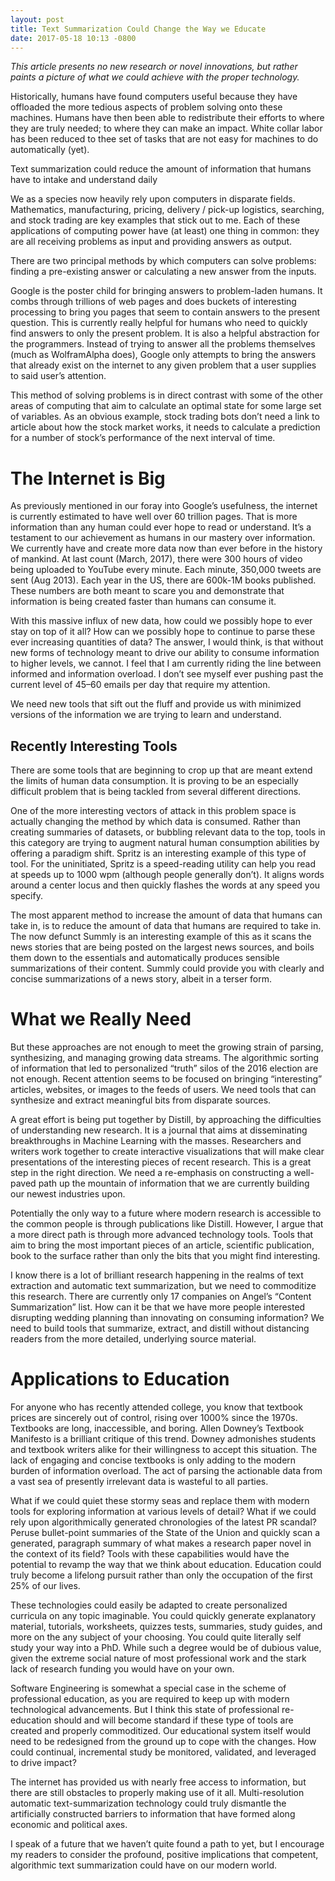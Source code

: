 ```yaml
---
layout: post
title: Text Summarization Could Change the Way we Educate
date: 2017-05-18 10:13 -0800
---
```


*This article presents no new research or novel innovations, but rather paints a picture of what we could achieve with the proper technology.*

Historically, humans have found computers useful because they have offloaded the more tedious aspects of problem solving onto these machines. Humans have then been able to redistribute their efforts to where they are truly needed; to where they can make an impact. White collar labor has been reduced to thee set of tasks that are not easy for machines to do automatically (yet).

Text summarization could reduce the amount of information that humans have to intake and understand daily

We as a species now heavily rely upon computers in disparate fields. Mathematics, manufacturing, pricing, delivery / pick-up logistics, searching, and stock trading are key examples that stick out to me. Each of these applications of computing power have (at least) one thing in common: they are all receiving problems as input and providing answers as output.

There are two principal methods by which computers can solve problems: finding a pre-existing answer or calculating a new answer from the inputs.

Google is the poster child for bringing answers to problem-laden humans. It combs through trillions of web pages and does buckets of interesting processing to bring you pages that seem to contain answers to the present question. This is currently really helpful for humans who need to quickly find answers to only the present problem. It is also a helpful abstraction for the programmers. Instead of trying to answer all the problems themselves (much as WolframAlpha does), Google only attempts to bring the answers that already exist on the internet to any given problem that a user supplies to said user’s attention.

This method of solving problems is in direct contrast with some of the other areas of computing that aim to calculate an optimal state for some large set of variables. As an obvious example, stock trading bots don’t need a link to article about how the stock market works, it needs to calculate a prediction for a number of stock’s performance of the next interval of time.

# The Internet is Big
As previously mentioned in our foray into Google’s usefulness, the internet is currently estimated to have well over 60 trillion pages. That is more information than any human could ever hope to read or understand. It’s a testament to our achievement as humans in our mastery over information. We currently have and create more data now than ever before in the history of mankind. At last count (March, 2017), there were 300 hours of video being uploaded to YouTube every minute. Each minute, 350,000 tweets are sent (Aug 2013). Each year in the US, there are 600k-1M books published. These numbers are both meant to scare you and demonstrate that information is being created faster than humans can consume it.

With this massive influx of new data, how could we possibly hope to ever stay on top of it all? How can we possibly hope to continue to parse these ever increasing quantities of data? The answer, I would think, is that without new forms of technology meant to drive our ability to consume information to higher levels, we cannot. I feel that I am currently riding the line between informed and information overload. I don’t see myself ever pushing past the current level of 45–60 emails per day that require my attention.

We need new tools that sift out the fluff and provide us with minimized versions of the information we are trying to learn and understand.

## Recently Interesting Tools
There are some tools that are beginning to crop up that are meant extend the limits of human data consumption. It is proving to be an especially difficult problem that is being tackled from several different directions.

One of the more interesting vectors of attack in this problem space is actually changing the method by which data is consumed. Rather than creating summaries of datasets, or bubbling relevant data to the top, tools in this category are trying to augment natural human consumption abilities by offering a paradigm shift. Spritz is an interesting example of this type of tool. For the uninitiated, Spritz is a speed-reading utility can help you read at speeds up to 1000 wpm (although people generally don’t). It aligns words around a center locus and then quickly flashes the words at any speed you specify.

The most apparent method to increase the amount of data that humans can take in, is to reduce the amount of data that humans are required to take in. The now defunct Summly is an interesting example of this as it scans the news stories that are being posted on the largest news sources, and boils them down to the essentials and automatically produces sensible summarizations of their content. Summly could provide you with clearly and concise summarizations of a news story, albeit in a terser form.

# What we Really Need
But these approaches are not enough to meet the growing strain of parsing, synthesizing, and managing growing data streams. The algorithmic sorting of information that led to personalized “truth” silos of the 2016 election are not enough. Recent attention seems to be focused on bringing “interesting” articles, websites, or images to the feeds of users. We need tools that can synthesize and extract meaningful bits from disparate sources.

A great effort is being put together by Distill, by approaching the difficulties of understanding new research. It is a journal that aims at disseminating breakthroughs in Machine Learning with the masses. Researchers and writers work together to create interactive visualizations that will make clear presentations of the interesting pieces of recent research. This is a great step in the right direction. We need a re-emphasis on constructing a well-paved path up the mountain of information that we are currently building our newest industries upon.

Potentially the only way to a future where modern research is accessible to the common people is through publications like Distill. However, I argue that a more direct path is through more advanced technology tools. Tools that aim to bring the most important pieces of an article, scientific publication, book to the surface rather than only the bits that you might find interesting.

I know there is a lot of brilliant research happening in the realms of text extraction and automatic text summarization, but we need to commoditize this research. There are currently only 17 companies on Angel’s “Content Summarization” list. How can it be that we have more people interested disrupting wedding planning than innovating on consuming information? We need to build tools that summarize, extract, and distill without distancing readers from the more detailed, underlying source material.

# Applications to Education
For anyone who has recently attended college, you know that textbook prices are sincerely out of control, rising over 1000% since the 1970s. Textbooks are long, inaccessible, and boring. Allen Downey’s Textbook Manifesto is a brilliant critique of this trend. Downey admonishes students and textbook writers alike for their willingness to accept this situation. The lack of engaging and concise textbooks is only adding to the modern burden of information overload. The act of parsing the actionable data from a vast sea of presently irrelevant data is wasteful to all parties.

What if we could quiet these stormy seas and replace them with modern tools for exploring information at various levels of detail? What if we could rely upon algorithmically generated chronologies of the latest PR scandal? Peruse bullet-point summaries of the State of the Union and quickly scan a generated, paragraph summary of what makes a research paper novel in the context of its field? Tools with these capabilities would have the potential to revamp the way that we think about education. Education could truly become a lifelong pursuit rather than only the occupation of the first 25% of our lives.

These technologies could easily be adapted to create personalized curricula on any topic imaginable. You could quickly generate explanatory material, tutorials, worksheets, quizzes tests, summaries, study guides, and more on the any subject of your choosing. You could quite literally self study your way into a PhD. While such a degree would be of dubious value, given the extreme social nature of most professional work and the stark lack of research funding you would have on your own.

Software Engineering is somewhat a special case in the scheme of professional education, as you are required to keep up with modern technological advancements. But I think this state of professional re-education should and will become standard if these type of tools are created and properly commoditized. Our educational system itself would need to be redesigned from the ground up to cope with the changes. How could continual, incremental study be monitored, validated, and leveraged to drive impact?

The internet has provided us with nearly free access to information, but there are still obstacles to properly making use of it all. Multi-resolution automatic text-summarization technology could truly dismantle the artificially constructed barriers to information that have formed along economic and political axes.

I speak of a future that we haven’t quite found a path to yet, but I encourage my readers to consider the profound, positive implications that competent, algorithmic text summarization could have on our modern world.